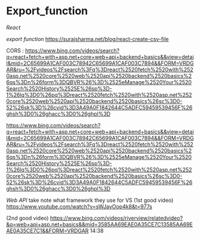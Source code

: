 # Export_function
*React*

*export function*
https://surajsharma.net/blog/react-create-csv-file

CORS : 
https://www.bing.com/videos/search?q=react+fetch+with+asp.net+core+web+api+backend+basics&&view=detail&mid=2C65699A1CAF003C78942C65699A1CAF003C7894&&FORM=VRDGAR&ru=%2Fvideos%2Fsearch%3Fq%3Dreact%2520fetch%2520with%2520asp.net%2520core%2520web%2520api%2520backend%2520basics%26qs%3Dn%26form%3DQBVR%26%3D%2525eManage%2520Your%2520Search%2520History%2525E%26sp%3D-1%26lq%3D0%26pq%3Dreact%2520fetch%2520with%2520asp.net%2520core%2520web%2520api%2520backend%2520basics%26sc%3D0-52%26sk%3D%26cvid%3D3A49A0F1842644C5ADFC59459539456F%26ghsh%3D0%26ghacc%3D0%26ghpl%3D

https://www.bing.com/videos/search?q=react+fetch+with+asp.net+core+web+api+backend+basics&&view=detail&mid=2C65699A1CAF003C78942C65699A1CAF003C7894&&FORM=VRDGAR&ru=%2Fvideos%2Fsearch%3Fq%3Dreact%2520fetch%2520with%2520asp.net%2520core%2520web%2520api%2520backend%2520basics%26qs%3Dn%26form%3DQBVR%26%3D%2525eManage%2520Your%2520Search%2520History%2525E%26sp%3D-1%26lq%3D0%26pq%3Dreact%2520fetch%2520with%2520asp.net%2520core%2520web%2520api%2520backend%2520basics%26sc%3D0-52%26sk%3D%26cvid%3D3A49A0F1842644C5ADFC59459539456F%26ghsh%3D0%26ghacc%3D0%26ghpl%3D


*Web API* take note what framework they use for VS
(1st good video) https://www.youtube.com/watch?v=sWJayOop4k8&t=977s

(2nd good video) https://www.bing.com/videos/riverview/relatedvideo?&q=web+api+asp.net+basics&&mid=3585AA69EAE0A35CE7C13585AA69EAE0A35CE7C1&&FORM=VRDGAR 14:38
